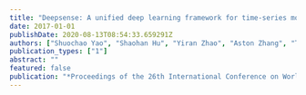 ```yaml
---
title: "Deepsense: A unified deep learning framework for time-series mobile sensing data processing"
date: 2017-01-01
publishDate: 2020-08-13T08:54:33.659291Z
authors: ["Shuochao Yao", "Shaohan Hu", "Yiran Zhao", "Aston Zhang", "Tarek Abdelzaher"]
publication_types: ["1"]
abstract: ""
featured: false
publication: "*Proceedings of the 26th International Conference on World Wide Web*"
---
```


